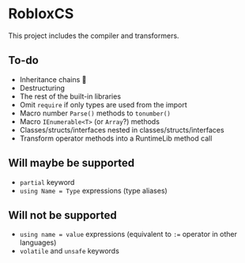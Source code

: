 ﻿# RobloxCS
This project includes the compiler and transformers.

## To-do
- Inheritance chains 🤮
- Destructuring
- The rest of the built-in libraries
- Omit `require` if only types are used from the import
- Macro number `Parse()` methods to `tonumber()`
- Macro `IEnumerable<T>` (or `Array`?) methods
- Classes/structs/interfaces nested in classes/structs/interfaces
- Transform operator methods into a RuntimeLib method call

## Will maybe be supported
- `partial` keyword
- `using Name = Type` expressions (type aliases)

## Will not be supported
- `using name = value` expressions (equivalent to `:=` operator in other languages)
- `volatile` and `unsafe` keywords